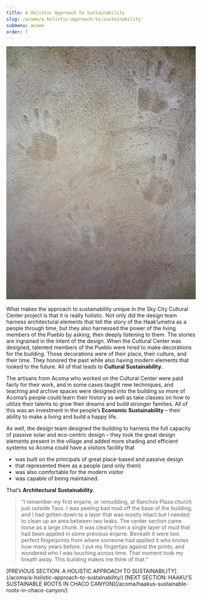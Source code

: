 ```yaml
---
title: A Holistic Approach to Sustainability
slug: /acoma/a-holistic-approach-to-sustainability
submenu: acoma
order: 7
---
```


<img src="/images/acoma/handprints-in-the-plaster-Large.jpg" alt="" />

What makes the approach to sustainability unique in the Sky City Cultural Center project is that it is really holistic. Not only did the design team harness architectural elements that tell the story of the Haak’umetra as a people through time, but they also harnessed the power of the living members of the Pueblo by asking, then deeply listening to them. The stories are ingrained in the intent of the design. When the Cultural Center was designed, talented members of the Pueblo were hired to make decorations for the building. Those decorations were of their place, their culture, and their time. They honored the past while also having modern elements that looked to the future. All of that leads to **Cultural Sustainability.**

The artisans from Acoma who worked on the Cultural Center were paid fairly for their work, and in some cases taught new techniques, and teaching and archive spaces were designed into the building so more of Acoma’s people could learn their history as well as take classes on how to utilize their talents to grow their dreams and build stronger families. All of this was an investment in the people’s **Economic Sustainability** – their ability to make a living and build a happy life.

As well, the design team designed the building to harness the full capacity of passive solar and eco-centric design – they took the great design elements present in the village and added more shading and efficient systems so Acoma could have a visitors facility that

- was built on the principals of great place-based and passive design
- that represented them as a people (and only them)
- was also comfortable for the modern visitor
- was capable of being maintained.

That’s **Architectural Sustainability.**

> “I remember my first enjarre, or remudding, at Ranchos Plaza church just outside Taos.
I was peeling bad mud off the base of the building, and I had gotten down to a layer that was mostly intact but I needed to clean up an area between two leaks. The center section came loose as a large chunk. It was clearly from a single layer of mud that had been applied in some previous enjarre. Beneath it were two perfect fingerprints from where someone had applied it who knows how many years before.  I put my fingertips against the prints, and wondered who I was touching across time. That moment took my breath away. This building makes me think of that.”

<div class="pagination">
[PREVIOUS SECTION: A HOLISTIC APPROACH TO SUSTAINABILITY](/acoma/a-holistic-approach-to-sustainability/)
[NEXT SECTION: HAAKU’S SUSTAINABLE ROOTS IN CHACO CANYON](/acoma/haakus-sustainable-roots-in-chaco-canyon/)
</div>

